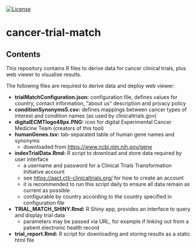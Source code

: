[![License](https://img.shields.io/badge/License-GPL%203.0-green)](https://opensource.org/licenses/GPL-3.0)

# cancer-trial-match  
  
## Contents
  
This repository contains R files to derive data for cancer clinical trials, plus web viewer to visualise results.  
  
The following files are required to derive data and deploy web viewer:  
* **trialMatchConfiguration.json:**	configuration file, defines values for country, contact information, "about us" description and privacy policy  
* **conditionSynonyms5.csv:**  	defines mappings between cancer types of interest and condition names (as used by clinicaltrials.gov)  
* **digitalECMTlogo48px.PNG:**	icon for digital Experimental Cancer Medicine Team (creators of this tool)  
* **humanGenes.tsv:**		tab-separated table of human gene names and synonyms  
	* downloaded from https://www.ncbi.nlm.nih.gov/gene  
* **indexTrialData.Rmd:**		R script to download and store data required by user interface  
	* a username and password for a Clinical Trials Transformation Initiative account
	* see https://aact.ctti-clinicaltrials.org/ for how to create an account  
	* it is recommended to run this script daily to ensure all data remain as current as possible  
	* configurable by country according to the country specified in configuration file  
* **TRIAL_MATCH_SHINY.Rmd:**		R Shiny app, provides an interface to query and display trial data  
	* parameters may be passed via URL, for example if linking out from a patient electronic health record
* **trial_report.Rmd:**			R script for downloading and storing results as a static html file  



